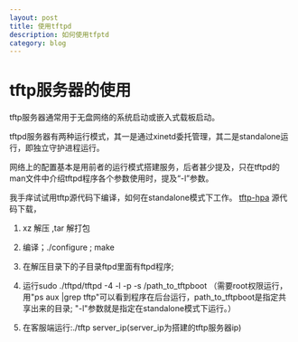 ```yaml
---
layout: post
title: 使用tftpd
description: 如何使用tfptd
category: blog
---
```


# tftp服务器的使用 #

 tftp服务器通常用于无盘网络的系统启动或嵌入式载板启动。

 tftpd服务器有两种运行模式，其一是通过xinetd委托管理，其二是standalone运行，即独立守护进程运行。

 网络上的配置基本是用前者的运行模式搭建服务，后者甚少提及，只在tftpd的man文件中介绍tftpd程序各个参数使用时，提及“-l”参数。

 我手痒试试用tftp源代码下编译，如何在standalone模式下工作。
[tftp-hpa] 源代码下载，
1. xz 解压 ,tar 解打包
2. 编译；./configure ; make 
3. 在解压目录下的子目录ftpd里面有ftpd程序;
4. 运行sudo ./tftpd/tftpd -4 -l -p -s /path_to_tftpboot （需要root权限运行，用"ps aux |grep tftp"可以看到程序在后台运行，path_to_tftpboot是指定共享出来的目录; "-l"参数就是指定在standalone模式下运行。）

5. 在客服端运行:./tftp server_ip(server_ip为搭建的tftp服务器ip)




[Gsize]:    http://gsize.github.io  "Gsize"
[tftp-hpa]: https://mirrors.ustc.edu.cn/kernel.org/software/network/tftp/tftp-hpa "tftp-hpa-source"
